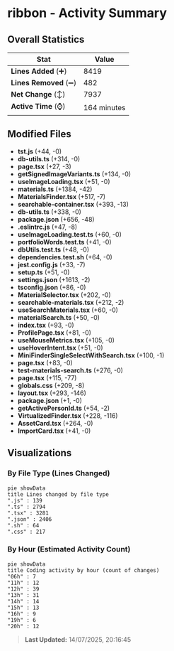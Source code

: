 # ribbon - Activity Summary 

## Overall Statistics

| Stat                   | Value                                                             |
| ---------------------- | ----------------------------------------------------------------- |
| **Lines Added** (➕)   | 8419                                          |
| **Lines Removed** (➖) | 482                                        |
| **Net Change** (↕)    | 7937                |
| **Active Time** (⌚)   | 164 minutes |


## Modified Files
- **tst.js** (+44, -0)
- **db-utils.ts** (+314, -0)
- **page.tsx** (+27, -3)
- **getSignedImageVariants.ts** (+134, -0)
- **useImageLoading.tsx** (+51, -0)
- **materials.ts** (+1384, -42)
- **MaterialsFinder.tsx** (+517, -7)
- **searchable-container.tsx** (+393, -13)
- **db-utils.ts** (+338, -0)
- **package.json** (+656, -48)
- **.eslintrc.js** (+47, -8)
- **useImageLoading.test.ts** (+60, -0)
- **portfolioWords.test.ts** (+41, -0)
- **dbUtils.test.ts** (+48, -0)
- **dependencies.test.sh** (+64, -0)
- **jest.config.js** (+33, -7)
- **setup.ts** (+51, -0)
- **settings.json** (+1613, -2)
- **tsconfig.json** (+86, -0)
- **MaterialSelector.tsx** (+202, -0)
- **searchable-materials.tsx** (+212, -2)
- **useSearchMaterials.tsx** (+60, -0)
- **materialSearch.ts** (+50, -0)
- **index.tsx** (+93, -0)
- **ProfilePage.tsx** (+81, -0)
- **useMouseMetrics.tsx** (+105, -0)
- **useHoverIntent.tsx** (+51, -0)
- **MiniFinderSingleSelectWithSearch.tsx** (+100, -1)
- **page.tsx** (+83, -0)
- **test-materials-search.ts** (+276, -0)
- **page.tsx** (+115, -77)
- **globals.css** (+209, -8)
- **layout.tsx** (+293, -146)
- **package.json** (+1, -0)
- **getActivePersonId.ts** (+54, -2)
- **VirtualizedFinder.tsx** (+228, -116)
- **AssetCard.tsx** (+264, -0)
- **ImportCard.tsx** (+41, -0)

## Visualizations

### By File Type (Lines Changed)

```mermaid
pie showData
title Lines changed by file type
".js" : 139
".ts" : 2794
".tsx" : 3281
".json" : 2406
".sh" : 64
".css" : 217
```

### By Hour (Estimated Activity Count)

```mermaid
pie showData
title Coding activity by hour (count of changes)
"06h" : 7
"11h" : 12
"12h" : 39
"13h" : 31
"14h" : 14
"15h" : 13
"16h" : 9
"19h" : 6
"20h" : 12
```


> **Last Updated:** 14/07/2025, 20:16:45